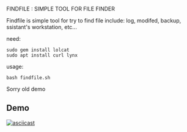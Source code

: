 FINDFILE : SIMPLE TOOL FOR FILE FINDER

Findfile is simple tool for try to find file include: log, modifed, backup, ssistant's workstation, etc... 

need:<br>
```
sudo gem install lolcat
sudo apt install curl lynx
```

usage:<br>
```
bash findfile.sh
```
Sorry old demo
## Demo
[![asciicast](https://asciinema.org/a/254239.svg)](https://asciinema.org/a/254239)
